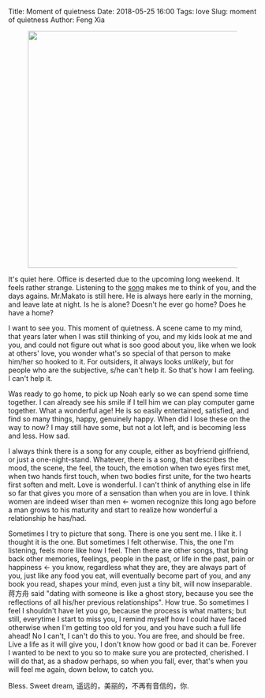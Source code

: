 Title: Moment of quietness
Date: 2018-05-25 16:00
Tags: love
Slug: moment of quietness
Author: Feng Xia

<figure class="col s12 center">
  <img src="{{SITEURL}}/images/buliaoqing.jpeg" style="width:50vw;"/>
</figure>

It's quiet here. Office is deserted due to the upcoming long
weekend. It feels rather strange. Listening to the [song][1] makes me to
think of you, and the days agains. Mr.Makato is still here. He is
always here early in the morning, and leave late at night. Is he is
alone? Doesn't he ever go home? Does he have a home?

[1]: https://www.youtube.com/watch?v=MZqdlZ3juJI

I want to see you. This moment of quietness. A scene came to my mind,
that years later when I was still thinking of you, and my kids look at
me and you, and could not figure out what is soo good about you, like
when we look at others' love, you wonder what's so special of that
person to make him/her so hooked to it. For outsiders, it always looks
_unlikely_, but for people who are the subjective, s/he can't help it.
So that's how I am feeling. I can't help it.

Was ready to go home, to pick up Noah early so we can spend some time
together. I can already see his smile if I tell him we can play
computer game together. What a wonderful age! He is so easily
entertained, satisfied, and find so many things, happy, genuinely
happy. When did I lose these on the way to now? I may still have some,
but not a lot left, and is becoming less and less. How sad.

I always think there is a song for any couple, either as boyfriend
girlfriend, or just a one-night-stand. Whatever, there is a song, that
describes the mood, the scene, the feel, the touch, the emotion when
two eyes first met, when two hands first touch, when two bodies first
unite, for the two hearts first soften and melt. Love is wonderful. I
can't think of anything else in life so far that gives you more of a
sensation than when you are in love. I think women are indeed wiser
than men &larr; women recognize this long ago before a man grows to
his maturity and start to realize how wonderful a relationship he
has/had.

Sometimes I try to picture that song. There is one you sent me. I like
it. I thought it is the one. But sometimes I felt otherwise. This, the
one I'm listening, feels more like how I feel. Then there are other
songs, that bring back other memories, feelings, people in the past,
or life in the past, pain or happiness &larr; you know, regardless
what they are, they are always part of you, just like any food you
eat, will eventually become part of you, and any book you read, shapes
your mind, even just a tiny bit, will now inseparable. 蒋方舟 said
"dating with someone is like a ghost story, because you see the
reflections of all his/her previous relationships". How true. So
sometimes I feel I shouldn't have let you go, because the process is
what matters; but still, everytime I start to miss you, I remind
myself how I could have faced otherwise when I'm getting too old for
you, and you have such a full life ahead! No I can't, I can't do this
to you. You are free, and should be free. Live a life as it will give
you, I don't know how good or bad it can be. Forever I wanted to be
next to you so to make sure you are protected, cherished. I will do
that, as a shadow perhaps, so when you fall, ever, that's when you
will feel me again, down below, to catch you.

Bless. Sweet dream, 遥远的，美丽的，不再有音信的，你.
